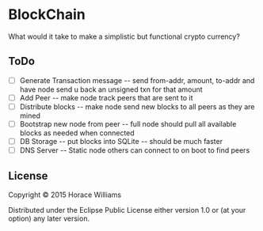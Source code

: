 # BlockChain

What would it take to make a simplistic but functional
crypto currency?

## ToDo

* [ ] Generate Transaction message -- send from-addr, amount, to-addr and have node send u back an unsigned txn for that amount
* [ ] Add Peer -- make node track peers that are sent to it
* [ ] Distribute blocks -- make node send new blocks to all peers as they are mined
* [ ] Bootstrap new node from peer -- full node should pull all available blocks as needed when connected
* [ ] DB Storage -- put blocks into SQLite -- should be much faster
* [ ] DNS Server -- Static node others can connect to on boot to find peers

## License

Copyright © 2015 Horace Williams

Distributed under the Eclipse Public License either version 1.0 or (at
your option) any later version.

